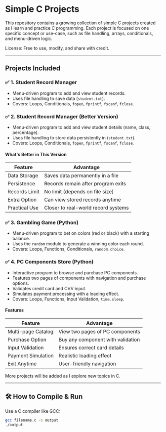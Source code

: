 # Simple C Projects

This repository contains a growing collection of simple C projects created as I learn and practice C programming. Each project is focused on one specific concept or use-case, such as file handling, arrays, conditionals, and menu-driven logic.

License: Free to use, modify, and share with credit.


---

##  Projects Included

### ✅ 1. Student Record Manager
- Menu-driven program to add and view student records.
- Uses file handling to save data (`student.txt`).
- Covers: Loops, Conditionals, `fopen`, `fprintf`, `fscanf`, `fclose`.

### ✅ 2. Student Record Manager (Better Version)
- Menu-driven program to add and view student details (name, class, percentage).
- Uses file handling to store data persistently in (`student.txt`).
- Covers: Loops, Conditionals, `fopen`, `fprintf`, `fscanf`, `fclose`.

####  What's Better in This Version
| Feature            | Advantage                           |
|--------------------|-------------------------------------|
| Data Storage       | Saves data permanently in a file    |
| Persistence        | Records remain after program exits  |
| Records Limit      | No limit (depends on file size)     |
| Extra Option       | Can view stored records anytime     |
| Practical Use      | Closer to real-world record systems |


### ✅ 3. Gambling Game (Python)
- Menu-driven program to bet on colors (red or black) with a starting balance.
- Uses the `random` module to generate a winning color each round.
- Covers: Loops, Functions, Conditionals, `random.choice`.

### ✅ 4. PC Components Store (Python)
- Interactive program to browse and purchase PC components.
- Features two pages of components with navigation and purchase options.
- Validates credit card and CVV input.
- Simulates payment processing with a loading effect.
- Covers: Loops, Functions, Input Validation, `time.sleep`.

####  Features
| Feature              | Advantage                              |
|----------------------|----------------------------------------|
| Multi-page Catalog   | View two pages of PC components        |
| Purchase Option      | Buy any component with validation      |
| Input Validation     | Ensures correct card details           |
| Payment Simulation   | Realistic loading effect               |
| Exit Anytime         | User-friendly navigation               |

More projects will be added as I explore new topics in C.

---

## 🛠️ How to Compile & Run

Use a C compiler like GCC:

```bash
gcc filename.c -o output
./output
